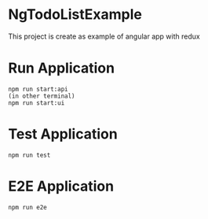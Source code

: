 # NgTodoListExample

This project is create as example of angular app with redux

# Run Application

```
npm run start:api
(in other terminal)
npm run start:ui
```
# Test Application

```
npm run test
```
# E2E Application

```
npm run e2e
```
